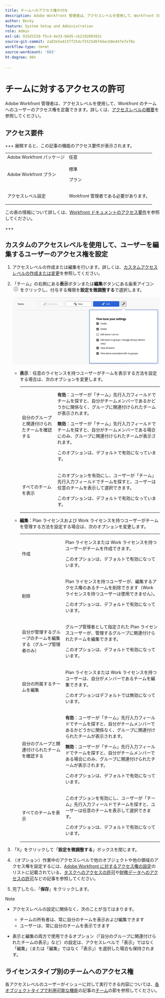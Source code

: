 ```yaml
---
title: チームへのアクセス権の付与
description: Adobe Workfront 管理者は、アクセスレベルを使用して、Workfront のチームへのユーザーのアクセス権を定義できます
author: Becky
feature: System Setup and Administration
role: Admin
exl-id: 915d1520-f5c4-4e33-b645-cb219289383c
source-git-commit: 2a83e5a415ff254cf5525d6f44ecb0e447e7e70a
workflow-type: tm+mt
source-wordcount: '663'
ht-degree: 96%

---
```


# チームに対するアクセスの許可

Adobe Workfront 管理者は、アクセスレベルを使用して、Workfront のチームへのユーザーのアクセス権を定義できます。詳しくは、[アクセスレベルの概要](../../../administration-and-setup/add-users/access-levels-and-object-permissions/access-levels-overview.md)を参照してください。

## アクセス要件

+++ 展開すると、この記事の機能のアクセス要件が表示されます。

<table style="table-layout:auto"> 
 <col> 
 <col> 
 <tbody> 
  <tr> 
   <td role="rowheader">Adobe Workfront パッケージ</td> 
   <td>任意</td> 
  </tr> 
  <tr> 
   <td role="rowheader">Adobe Workfront プラン</td> 
   <td><p>標準</p>
   <p>プラン</p></td> 
  </tr> 
  <tr> 
   <td role="rowheader">アクセスレベル設定</td> 
   <td> <p>Workfront 管理者である必要があります。</p> </td> 
  </tr> 
 </tbody> 
</table>

この表の情報について詳しくは、[Workfront ドキュメントのアクセス要件](/help/quicksilver/administration-and-setup/add-users/access-levels-and-object-permissions/access-level-requirements-in-documentation.md)を参照してください。

+++

## カスタムのアクセスレベルを使用して、ユーザーを編集するユーザーのアクセス権を設定

1. アクセスレベルの作成または編集を行います。詳しくは、[カスタムアクセスレベルの作成または変更](../../../administration-and-setup/add-users/configure-and-grant-access/create-modify-access-levels.md)を参照してください。
1. 「チーム」の右側にある&#x200B;**表示**&#x200B;ボタンまたは&#x200B;**編集**&#x200B;ボタンにある歯車アイコン ![](assets/gear-icon-settings.png) をクリックし、付与する権限を&#x200B;**設定を微調整する**&#x200B;で選択します。

   ![ チームの微調整 ](assets/fine-tune-teams.png)

   * **表示**：任意のライセンスを持つユーザーがチームを表示する方法を設定する場合は、次のオプションを変更します。

     <table style="table-layout:auto">
       <col>
       <col>
       <tbody>
        <tr>
         <td role="rowheader">自分のグループと関連付けられたチームを確認する</td>
         <td>
          <p><b>有効</b>：ユーザーが「チーム」先行入力フィールドでチームを探すと、自分がチームメンバーであるかどうかに関係なく、グループに関連付けられたチームが表示されます。 </p>
          <p><b>無効</b>：ユーザーが「チーム」先行入力フィールドでチームを探すと、自分がチームメンバーである場合にのみ、グループに関連付けられたチームが表示されます。</p><p>このオプションは、デフォルトで有効になっています。</p>
          </td>
        </tr>
        <tr>
         <td role="rowheader">すべてのチームを表示</td>
         <td><p>このオプションを有効にし、ユーザーが「チーム」先行入力フィールドでチームを探すと、ユーザーは任意のチームを表示して選択できます。</p><p>このオプションは、デフォルトで有効になっています。 </p></td>
        </tr>
       </tbody>
      </table>

   * **編集**：Plan ライセンスおよび Work ライセンスを持つユーザーがチームを管理する方法を設定する場合は、次のオプションを変更します。

     <table style="table-layout:auto">
       <col>
       <col>
       <tbody>
        <tr>
         <td role="rowheader">作成</td>
         <td><p>Plan ライセンスまたは Work ライセンスを持つユーザーがチームを作成できます。</p><p>このオプションは、デフォルトで有効になっています。</p></td>
        </tr>
        <tr>
         <td role="rowheader">削除</td>
         <td><p> Plan ライセンスを持つユーザーが、編集するアクセス権のあるチームを削除できます（Work ライセンスを持つユーザーは使用できません）。</p><p>このオプションは、デフォルトで有効になっています。</p></td>
        </tr>
        <tr>
         <td role="rowheader">自分が管理するグループのチームを編集する（グループ管理者のみ）</td>
         <td><p>グループ管理者として指定された Plan ライセンスユーザーが、管理するグループに関連付けられたチームを編集できます。</p><p>このオプションは、デフォルトで有効になっています。</p></td>
        </tr>
        <tr>
         <td role="rowheader">自分の所属するチームを編集</td>
         <td><p>Plan ライセンスまたは Work ライセンスを持つユーザーは、自分がメンバーであるチームを編集できます。</p><p>このオプションはデフォルトでは無効になっています。</p></td>
        </tr>
        <tr>
         <td role="rowheader">自分のグループと関連付けられたチームを確認する</td>
         <td>
         <p><b>有効</b>：ユーザーが「チーム」先行入力フィールドでチームを探すと、自分がチームメンバーであるかどうかに関係なく、グループに関連付けられたチームが表示されます。 </p>
         <p><b>無効</b>：ユーザーが「チーム」先行入力フィールドでチームを探すと、自分がチームメンバーである場合にのみ、グループに関連付けられたチームが表示されます。</p><p>このオプションは、デフォルトで有効になっています。</p>
         </td>
        </tr>
        <tr>
         <td role="rowheader">すべてのチームを表示</td>
         <td><p>このオプションを有効にし、ユーザーが「チーム」先行入力フィールドでチームを探すと、ユーザーは任意のチームを表示して選択できます。</p><p>このオプションは、デフォルトで有効になっています。 </p></td>
        </tr>
       </tbody>
      </table>



1. 「X」をクリックして「**設定を微調整する**」ボックスを閉じます。
1. （オプション）作業中のアクセスレベルで他のオブジェクトや他の領域のアクセス権を設定するには、[Adobe Workfront に対するアクセス権の設定](../../../administration-and-setup/add-users/configure-and-grant-access/configure-access.md)のリストに記載されている、[タスクへのアクセスの許可](../../../administration-and-setup/add-users/configure-and-grant-access/grant-access-tasks.md)や[財務データへのアクセスの許可](../../../administration-and-setup/add-users/configure-and-grant-access/grant-access-financial.md)などの記事を参照してください。
1. 完了したら、「**保存**」をクリックします。

>[!NOTE]
>
>* アクセスレベルの設定に関係なく、次のことが当てはまります。
>
>   * チームの所有者は、常に自分のチームを表示および編集できます
>   * ユーザーは、常に自分のチームを表示できます
>
>* 表示と編集の両方で使用できるオプション（「自分のグループに関連付けられたチームの表示」など）の設定は、アクセスレベルで「表示」ではなく「編集」（または「編集」ではなく「表示」）を選択した場合も保持されます。
>

## ライセンスタイプ別のチームへのアクセス権

各アクセスレベルのユーザーがイシューに対して実行できる内容については、[各オブジェクトタイプで利用可能な機能](../../../administration-and-setup/add-users/access-levels-and-object-permissions/functionality-available-for-each-object-type.md)の記事の[チーム](../../../administration-and-setup/add-users/access-levels-and-object-permissions/functionality-available-for-each-object-type.md#teams)の節を参照してください。
